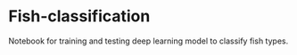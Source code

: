 # Fish-classification
Notebook for training and testing deep learning model to classify fish types.
